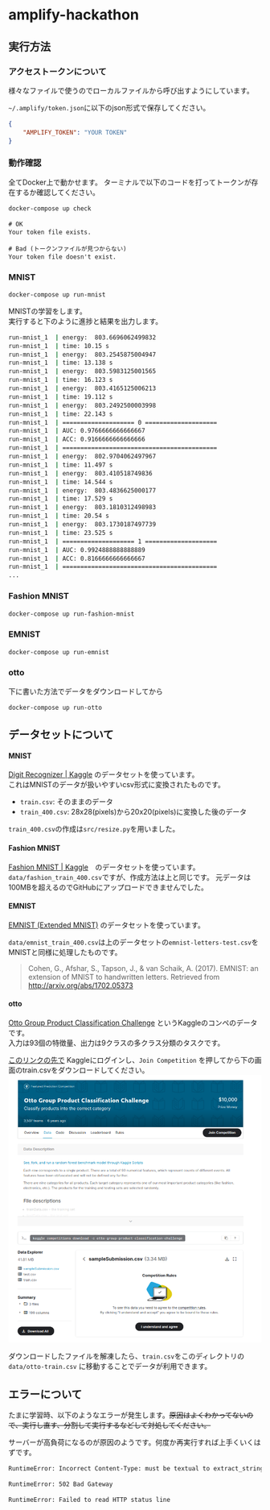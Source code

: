 # amplify-hackathon

## 実行方法

### アクセストークンについて

様々なファイルで使うのでローカルファイルから呼び出すようにしています。

`~/.amplify/token.json`に以下のjson形式で保存してください。

```~/.amplify/token.json
{
    "AMPLIFY_TOKEN": "YOUR TOKEN"
}
```

### 動作確認

全てDocker上で動かせます。 ターミナルで以下のコードを打ってトークンが存在するか確認してください。

```bash
docker-compose up check
```

```
# OK
Your token file exists.

# Bad (トークンファイルが見つからない)
Your token file doesn't exist.
```

### MNIST

```bash
docker-compose up run-mnist
```

MNISTの学習をします。  \
実行すると下のように進捗と結果を出力します。

```bash
run-mnist_1  | energy:  803.6696062499832
run-mnist_1  | time: 10.15 s
run-mnist_1  | energy:  803.2545875004947
run-mnist_1  | time: 13.138 s
run-mnist_1  | energy:  803.5983125001565
run-mnist_1  | time: 16.123 s
run-mnist_1  | energy:  803.4165125006213
run-mnist_1  | time: 19.112 s
run-mnist_1  | energy:  803.2492500003998
run-mnist_1  | time: 22.143 s
run-mnist_1  | ==================== 0 ====================
run-mnist_1  | AUC: 0.9766666666666667
run-mnist_1  | ACC: 0.9166666666666666
run-mnist_1  | ===========================================
run-mnist_1  | energy:  802.9704062497967
run-mnist_1  | time: 11.497 s
run-mnist_1  | energy:  803.410518749836
run-mnist_1  | time: 14.544 s
run-mnist_1  | energy:  803.4836625000177
run-mnist_1  | time: 17.529 s
run-mnist_1  | energy:  803.1810312498983
run-mnist_1  | time: 20.54 s
run-mnist_1  | energy:  803.1730187497739
run-mnist_1  | time: 23.525 s
run-mnist_1  | ==================== 1 ====================
run-mnist_1  | AUC: 0.9924888888888889
run-mnist_1  | ACC: 0.8166666666666667
run-mnist_1  | ===========================================
...
```

### Fashion MNIST
```bash
docker-compose up run-fashion-mnist
```

### EMNIST
```bash
docker-compose up run-emnist
```

### otto
下に書いた方法でデータをダウンロードしてから
```bash
docker-compose up run-otto
```

## データセットについて

#### MNIST

[Digit Recognizer | Kaggle](https://www.kaggle.com/c/digit-recognizer) のデータセットを使っています。  
これはMNISTのデータが扱いやすいcsv形式に変換されたものです。

- `train.csv`: そのままのデータ
- `train_400.csv`: 28x28(pixels)から20x20(pixels)に変換した後のデータ

`train_400.csv`の作成は`src/resize.py`を用いました。

#### Fashion MNIST
[Fashion MNIST | Kaggle](https://www.kaggle.com/zalando-research/fashionmnist)　のデータセットを使っています。
`data/fashion_train_400.csv`ですが、作成方法は上と同じです。
元データは100MBを超えるのでGitHubにアップロードできませんでした。

#### EMNIST
[EMNIST (Extended MNIST)](https://www.kaggle.com/crawford/emnist) のデータセットを使っています。

`data/emnist_train_400.csv`は上のデータセットの`emnist-letters-test.csv`をMNISTと同様に処理したものです。

> Cohen, G., Afshar, S., Tapson, J., & van Schaik, A. (2017). EMNIST: an extension of MNIST to handwritten letters. Retrieved from http://arxiv.org/abs/1702.05373

#### otto
[Otto Group Product Classification Challenge](https://www.kaggle.com/c/otto-group-product-classification-challenge) というKaggleのコンペのデータです。  
入力は93個の特徴量、出力は9クラスの多クラス分類のタスクです。

[このリンクの先で](https://www.kaggle.com/c/otto-group-product-classification-challenge/data) Kaggleにログインし、`Join Competition`
を押してから下の画面のtrain.csvをダウンロードしてください。
![](img/1-join.png)

ダウンロードしたファイルを解凍したら、`train.csv`をこのディレクトリの`data/otto-train.csv` に移動することでデータが利用できます。

## エラーについて

たまに学習時、以下のようなエラーが発生します。~~原因はよくわかってないので、実行し直す、分割して実行するなどして対処してください。~~ 

サーバーが高負荷になるのが原因のようです。何度か再実行すれば上手くいくはずです。

```bash
RuntimeError: Incorrect Content-Type: must be textual to extract_string, JSON to extract_json.
```

```bash
RuntimeError: 502 Bad Gateway
```

```bash
RuntimeError: Failed to read HTTP status line
```